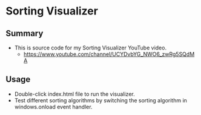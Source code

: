 # Sorting Visualizer



## Summary

* This is source code for my Sorting Visualizer YouTube video.
  * https://www.youtube.com/channel/UCYDvbYG_NWO6_zwRg5SQdMA



## Usage

* Double-click index.html file to run the visualizer.
* Test different sorting algorithms by switching the sorting algorithm in windows.onload event handler.